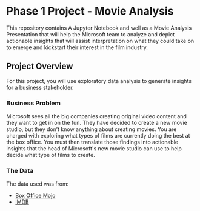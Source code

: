 # Phase 1 Project - Movie Analysis
This repository contains A Jupyter Notebook and well as a Movie Analysis Presentation that will help the Microsoft team to analyze and depict actionable insights that will assist interpretation on what they could take on to emerge and kickstart their interest in the film industry.


## Project Overview

For this project, you will use exploratory data analysis to generate insights for a business stakeholder.

### Business Problem

Microsoft sees all the big companies creating original video content and they want to get in on the fun. They have decided to create a new movie studio, but they don’t know anything about creating movies. You are charged with exploring what types of films are currently doing the best at the box office. You must then translate those findings into actionable insights that the head of Microsoft's new movie studio can use to help decide what type of films to create.

### The Data

The data used was from:

* [Box Office Mojo](https://www.boxofficemojo.com/)
* [IMDB](https://www.imdb.com/)
